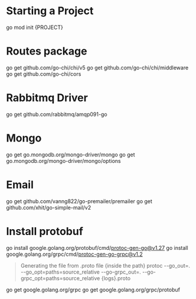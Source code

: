 # Starting a Project
go mod init {PROJECT}

# Routes package
go get github.com/go-chi/chi/v5
go get github.com/go-chi/chi/middleware
go get github.com/go-chi/cors

# Rabbitmq Driver
go get github.com/rabbitmq/amqp091-go

# Mongo
go get go.mongodb.org/mongo-driver/mongo
go get go.mongodb.org/mongo-driver/mongo/options

# Email
go get github.com/vanng822/go-premailer/premailer
go get github.com/xhit/go-simple-mail/v2

# Install protobuf
go install google.golang.org/protobuf/cmd/protoc-gen-go@v1.27
go install google.golang.org/grpc/cmd/protoc-gen-go-grpc@v1.2

> Generating the file from .proto file {inside the path}
protoc --go_out=. --go_opt=paths=source_relative --go-grpc_out=. --go-grpc_opt=paths=source_relative {logs}.proto

go get google.golang.org/grpc
go get google.golang.org/grpc/protobuf
